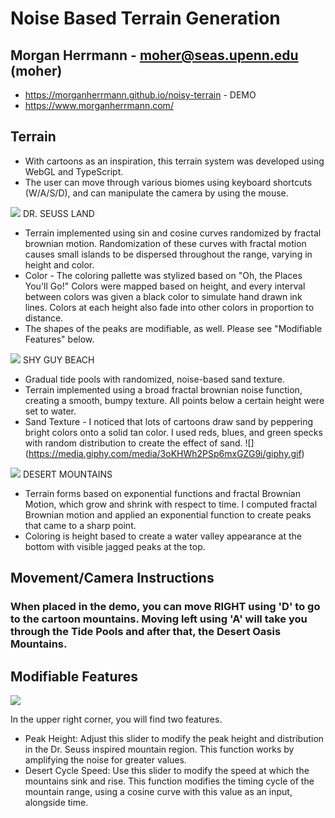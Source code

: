 # Noise Based Terrain Generation

## Morgan Herrmann - moher@seas.upenn.edu (moher)
- https://morganherrmann.github.io/noisy-terrain - DEMO
- https://www.morganherrmann.com/

## Terrain
- With cartoons as an inspiration, this terrain system was developed using WebGL and TypeScript.  
- The user can move through various biomes using keyboard shortcuts (W/A/S/D), and can manipulate the camera by using the mouse.
         
         
![](https://drive.google.com/uc?export=view&id=1q-Xk3lnwXGWFyVdnX8bcnIFblukD9yT6)
DR. SEUSS LAND 

* Terrain implemented using sin and cosine curves randomized by fractal brownian motion.  Randomization of these curves with fractal motion causes small islands to be dispersed throughout the range, varying in height and color.
* Color - The coloring pallette was stylized based on "Oh, the Places You'll Go!" Colors were mapped based on height, and every interval between colors was given a black color to simulate hand drawn ink lines.  Colors at each height also fade into other colors in proportion to distance.
* The shapes of the peaks are modifiable, as well.  Please see "Modifiable Features" below.

![](https://drive.google.com/uc?export=view&id=1XmwsUiZ0pWUAGwf6JoY8EQ636FOj9TxH)
SHY GUY BEACH
 * Gradual tide pools with randomized, noise-based sand texture.
 * Terrain implemented using a broad fractal brownian noise function, creating a smooth, bumpy texture. All points below a certain height were set to water.
 * Sand Texture - I noticed that lots of cartoons draw sand by peppering bright colors onto a solid tan color.  I used reds, blues, and green specks with random distribution to create the effect of sand.
 ![] (https://media.giphy.com/media/3oKHWh2PSp6mxGZG9i/giphy.gif)

![](https://drive.google.com/uc?export=view&id=1dgAa1tNew9ZN7jdZlcqyMxx9yhfKUts7)
DESERT MOUNTAINS
* Terrain forms based on exponential functions and fractal Brownian Motion, which grow and shrink with respect to time. I computed fractal Brownian motion and applied an exponential function to create peaks that came to a sharp point.
* Coloring is height based to create a water valley appearance at the bottom with visible jagged peaks at the top.

## Movement/Camera Instructions

### When placed in the demo, you can move RIGHT using 'D' to go to the cartoon mountains.  Moving left using 'A' will take you through the Tide Pools and after that, the Desert Oasis Mountains.


## Modifiable Features
![](giphy.gif)

In the upper right corner, you will find two features.
- Peak Height: Adjust this slider to modify the peak height and distribution in the Dr. Seuss inspired mountain region. This function works by amplifying the noise for greater values.
- Desert Cycle Speed: Use this slider to modify the speed at which the mountains sink and rise.  This function modifies the timing cycle of the mountain range, using a cosine curve with this value as an input, alongside time.
